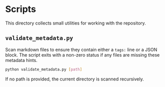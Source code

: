 # Scripts

This directory collects small utilities for working with the repository.

## `validate_metadata.py`

Scan markdown files to ensure they contain either a `tags:` line or a JSON block. The script exits with a non-zero status if any files are missing these metadata hints.

```bash
python validate_metadata.py [path]
```

If no path is provided, the current directory is scanned recursively.
